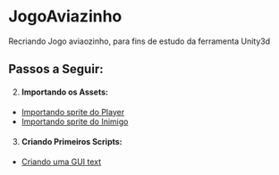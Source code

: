 # JogoAviazinho
Recriando Jogo aviaozinho, para fins de estudo da ferramenta Unity3d
## Passos a Seguir:

2. #### Importando os Assets: 
* [Importando sprite do Player](www) 
* [Importando sprite do Inimigo](www)
3. #### Criando Primeiros Scripts:
* [Criando uma GUI text](www)


